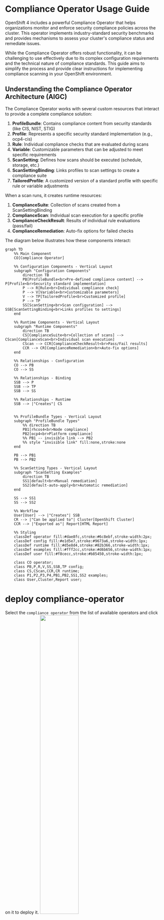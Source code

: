 # Compliance Operator Usage Guide

OpenShift 4 includes a powerful Compliance Operator that helps organizations monitor and enforce security compliance policies across the cluster. This operator implements industry-standard security benchmarks and provides mechanisms to assess your cluster's compliance status and remediate issues.

While the Compliance Operator offers robust functionality, it can be challenging to use effectively due to its complex configuration requirements and the technical nature of compliance standards. This guide aims to simplify the process and provide clear instructions for implementing compliance scanning in your OpenShift environment.

## Understanding the Compliance Operator Architecture (AIGC)

The Compliance Operator works with several custom resources that interact to provide a complete compliance solution:

1. **ProfileBundle**: Contains compliance content from security standards (like CIS, NIST, STIG)
2. **Profile**: Represents a specific security standard implementation (e.g., ocp4-cis)
3. **Rule**: Individual compliance checks that are evaluated during scans
4. **Variable**: Customizable parameters that can be adjusted to meet specific requirements
5. **ScanSetting**: Defines how scans should be executed (schedule, storage, etc.)
6. **ScanSettingBinding**: Links profiles to scan settings to create a compliance suite
7. **TailoredProfile**: A customized version of a standard profile with specific rule or variable adjustments

When a scan runs, it creates runtime resources:

1. **ComplianceSuite**: Collection of scans created from a ScanSettingBinding
2. **ComplianceScan**: Individual scan execution for a specific profile
3. **ComplianceCheckResult**: Results of individual rule evaluations (pass/fail)
4. **ComplianceRemediation**: Auto-fix options for failed checks

The diagram below illustrates how these components interact:

```mermaid
graph TD
    %% Main Component
    CO[Compliance Operator] 
    
    %% Configuration Components - Vertical Layout
    subgraph "Configuration Components"
        direction TB
        PB[ProfileBundle<br>Pre-defined compliance content] --> P[Profile<br>Security standard implementation]
        P --> R[Rule<br>Individual compliance check]
        P --> V[Variable<br>Customizable parameters]
        V --> TP[TailoredProfile<br>Customized profile]
        P --> TP
        SS[ScanSetting<br>Scan configuration] --> SSB[ScanSettingBinding<br>Links profiles to settings]
    end
    
    %% Runtime Components - Vertical Layout
    subgraph "Runtime Components"
        direction TB
        CS[ComplianceSuite<br>Collection of scans] --> CScan[ComplianceScan<br>Individual scan execution]
        CScan --> CCR[ComplianceCheckResult<br>Pass/Fail results]
        CCR --> CR[ComplianceRemediation<br>Auto-fix options]
    end
    
    %% Relationships - Configuration
    CO --> PB
    CO --> SS
    
    %% Relationships - Binding
    SSB --> P
    SSB --> TP
    SSB --> SS
    
    %% Relationships - Runtime
    SSB --> |"Creates"| CS
    
    
    %% ProfileBundle Types - Vertical Layout
    subgraph "ProfileBundle Types"
        %% direction TB
        PB1[rhcos4<br>Node compliance]
        PB2[ocp4<br>Platform compliance]
        %% PB1 -- invisible link --> PB2
        %% style "invisible link" fill:none,stroke:none
    end
    
    PB --> PB1
    PB --> PB2
    
    %% ScanSetting Types - Vertical Layout
    subgraph "ScanSetting Examples"
        direction TB
        SS1[default<br>Manual remediation]
        SS2[default-auto-apply<br>Automatic remediation]
    end
    
    SS --> SS1
    SS --> SS2
    
    %% Workflow
    User[User] --> |"Creates"| SSB
    CR --> |"Can be applied to"| Cluster[OpenShift Cluster]
    CCR --> |"Exported as"| Report[HTML Report]
    
    %% Styling
    classDef operator fill:#dae8fc,stroke:#6c8ebf,stroke-width:2px;
    classDef config fill:#e1d5e7,stroke:#9673a6,stroke-width:1px;
    classDef runtime fill:#d5e8d4,stroke:#82b366,stroke-width:1px;
    classDef examples fill:#fff2cc,stroke:#d6b656,stroke-width:1px;
    classDef user fill:#f8cecc,stroke:#b85450,stroke-width:1px;
    
    class CO operator;
    class PB,P,R,V,SS,SSB,TP config;
    class CS,CScan,CCR,CR runtime;
    class P1,P2,P3,P4,PB1,PB2,SS1,SS2 examples;
    class User,Cluster,Report user;
```


# deploy compliance-operator

Select the `compliance operator` from the list of available operators and click on it to deploy it.
<img src="imgs/2025.03.compliance.operator.md/2025-03-11-23-40-48.png" height="50%">

Accept the default settings and click on `Install` to start the installation process.
<img src="imgs/2025.03.compliance.operator.md/2025-03-11-23-43-23.png" height="400px">

Continue with the installation until it is complete.

<img src="imgs/2025.03.compliance.operator.md/2025-03-11-23-43-53.png" height="400px">

After the installation is complete, you can access the operator dashboard. In the `all instances` section, you can see a list of all the instances that have been deployed. We filter out `profile bundle` and `scan setting`, and we can see there are 2 instances each of them deployed.

<img src="imgs/2025.03.compliance.operator.md/2025-03-12-00-03-43.png" height="400px">

## Understanding the Default ProfileBundles

The Compliance Operator automatically creates two ProfileBundles:

1. **rhcos4**: Contains compliance content for Red Hat CoreOS nodes
2. **ocp4**: Contains compliance content for the OpenShift Container Platform

Let's examine the `rhcos4` ProfileBundle:
```yaml
apiVersion: compliance.openshift.io/v1alpha1
kind: ProfileBundle
metadata:
  finalizers:
    - profilebundle.finalizers.compliance.openshift.io
  name: rhcos4
  namespace: openshift-compliance
spec:
  contentFile: ssg-rhcos4-ds.xml
  contentImage: 'registry.redhat.io/compliance/openshift-compliance-content-rhel8@sha256:b286929357b82f8ff3845f535bab23382bf06f075ff2379063e2456f1a93e809'
status:
  conditions:
    - lastTransitionTime: '2025-03-11T15:54:42Z'
      message: Profile bundle successfully parsed
      reason: Valid
      status: 'True'
      type: Ready
  dataStreamStatus: VALID
```

`profile bundle` definition for `ocp4`:
```yaml
apiVersion: compliance.openshift.io/v1alpha1
kind: ProfileBundle
metadata:
  finalizers:
    - profilebundle.finalizers.compliance.openshift.io
  name: ocp4
  namespace: openshift-compliance
spec:
  contentFile: ssg-ocp4-ds.xml
  contentImage: 'registry.redhat.io/compliance/openshift-compliance-content-rhel8@sha256:b286929357b82f8ff3845f535bab23382bf06f075ff2379063e2456f1a93e809'
status:
  conditions:
    - lastTransitionTime: '2025-03-11T15:53:55Z'
      message: Profile bundle successfully parsed
      reason: Valid
      status: 'True'
      type: Ready
  dataStreamStatus: VALID
```

## Understanding the Default ScanSettings

The Compliance Operator creates two default ScanSettings:

1. **default**: Configures scans with manual remediation (you must apply remediations yourself)
2. **default-auto-apply**: Configures scans with automatic remediation (remediations are applied automatically)

Let's examine the `default` ScanSetting:
```yaml
timeout: 30m
strictNodeScan: true
metadata:
  name: default
  namespace: openshift-compliance
kind: ScanSetting
showNotApplicable: false
rawResultStorage:
  nodeSelector:
    node-role.kubernetes.io/master: ''
  pvAccessModes:
    - ReadWriteOnce
  rotation: 3
  size: 1Gi
  tolerations:
    - effect: NoSchedule
      key: node-role.kubernetes.io/master
      operator: Exists
    - effect: NoExecute
      key: node.kubernetes.io/not-ready
      operator: Exists
      tolerationSeconds: 300
    - effect: NoExecute
      key: node.kubernetes.io/unreachable
      operator: Exists
      tolerationSeconds: 300
    - effect: NoSchedule
      key: node.kubernetes.io/memory-pressure
      operator: Exists
schedule: 0 1 * * *
suspend: false
roles:
  - master
  - worker
apiVersion: compliance.openshift.io/v1alpha1
maxRetryOnTimeout: 3
scanTolerations:
  - operator: Exists
```

`scan setting` definition for `default-auto-apply`:
```yaml
timeout: 30m
autoUpdateRemediations: true
strictNodeScan: true
autoApplyRemediations: true
metadata:
  name: default-auto-apply
  namespace: openshift-compliance
kind: ScanSetting
showNotApplicable: false
rawResultStorage:
  nodeSelector:
    node-role.kubernetes.io/master: ''
  pvAccessModes:
    - ReadWriteOnce
  rotation: 3
  size: 1Gi
  tolerations:
    - effect: NoSchedule
      key: node-role.kubernetes.io/master
      operator: Exists
    - effect: NoExecute
      key: node.kubernetes.io/not-ready
      operator: Exists
      tolerationSeconds: 300
    - effect: NoExecute
      key: node.kubernetes.io/unreachable
      operator: Exists
      tolerationSeconds: 300
    - effect: NoSchedule
      key: node.kubernetes.io/memory-pressure
      operator: Exists
schedule: 0 1 * * *
suspend: false
roles:
  - master
  - worker
apiVersion: compliance.openshift.io/v1alpha1
maxRetryOnTimeout: 3
scanTolerations:
  - operator: Exists
```

There are many other kind of resources predefined.

<img src="imgs/2025.03.compliance.operator.md/2025-03-12-00-04-33.png" height="400px">

## Understanding Compliance Profiles

The Compliance Operator provides numerous pre-defined profiles that implement various security standards. These profiles are categorized by:

1. **Standard type**: CIS, NIST, PCI-DSS, STIG, etc.
2. **Target**: Platform (ocp4-*) or Node (rhcos4-*)
3. **Security level**: moderate, high, etc.

Let's examine the available profiles:

<img src="imgs/2025.03.compliance.operator.md/2025-03-12-09-44-43.png" height="400px">


```bash
oc get Profile -A
# NAMESPACE              NAME                       AGE   VERSION
# openshift-compliance   ocp4-cis                   10h   1.5.0
# openshift-compliance   ocp4-cis-1-4               10h   1.4.0
# openshift-compliance   ocp4-cis-1-5               10h   1.5.0
# openshift-compliance   ocp4-cis-node              10h   1.5.0
# openshift-compliance   ocp4-cis-node-1-4          10h   1.4.0
# openshift-compliance   ocp4-cis-node-1-5          10h   1.5.0
# openshift-compliance   ocp4-e8                    10h
# openshift-compliance   ocp4-high                  10h   Revision 4
# openshift-compliance   ocp4-high-node             10h   Revision 4
# openshift-compliance   ocp4-high-node-rev-4       10h   Revision 4
# openshift-compliance   ocp4-high-rev-4            10h   Revision 4
# openshift-compliance   ocp4-moderate              10h   Revision 4
# openshift-compliance   ocp4-moderate-node         10h   Revision 4
# openshift-compliance   ocp4-moderate-node-rev-4   10h   Revision 4
# openshift-compliance   ocp4-moderate-rev-4        10h   Revision 4
# openshift-compliance   ocp4-nerc-cip              10h
# openshift-compliance   ocp4-nerc-cip-node         10h
# openshift-compliance   ocp4-pci-dss               10h   3.2.1
# openshift-compliance   ocp4-pci-dss-3-2           10h   3.2.1
# openshift-compliance   ocp4-pci-dss-4-0           10h   4.0.0
# openshift-compliance   ocp4-pci-dss-node          10h   3.2.1
# openshift-compliance   ocp4-pci-dss-node-3-2      10h   3.2.1
# openshift-compliance   ocp4-pci-dss-node-4-0      10h   4.0.0
# openshift-compliance   ocp4-stig                  10h   V2R1
# openshift-compliance   ocp4-stig-node             10h   V2R1
# openshift-compliance   ocp4-stig-node-v1r1        10h   V1R1
# openshift-compliance   ocp4-stig-node-v2r1        10h   V2R1
# openshift-compliance   ocp4-stig-v1r1             10h   V1R1
# openshift-compliance   ocp4-stig-v2r1             10h   V2R1
# openshift-compliance   rhcos4-e8                  10h
# openshift-compliance   rhcos4-high                10h   Revision 4
# openshift-compliance   rhcos4-high-rev-4          10h   Revision 4
# openshift-compliance   rhcos4-moderate            10h   Revision 4
# openshift-compliance   rhcos4-moderate-rev-4      10h   Revision 4
# openshift-compliance   rhcos4-nerc-cip            10h
# openshift-compliance   rhcos4-stig                10h   V2R1
# openshift-compliance   rhcos4-stig-v1r1           10h   V1R1
# openshift-compliance   rhcos4-stig-v2r1           10h   V2R1

```

And the detail of an profile of `ocp4-cis`, we can see it references to many rules.

```yaml
apiVersion: compliance.openshift.io/v1alpha1
description: 'This profile defines a baseline that aligns to the Center for Internet Security® Red Hat OpenShift Container Platform 4 Benchmark™, V1.5. This profile includes Center for Internet Security® Red Hat OpenShift Container Platform 4 CIS Benchmarks™ content. Note that this part of the profile is meant to run on the Platform that Red Hat OpenShift Container Platform 4 runs on top of. This profile is applicable to OpenShift versions 4.12 and greater.'
id: xccdf_org.ssgproject.content_profile_cis
kind: Profile
metadata:
  annotations:
    compliance.openshift.io/image-digest: pb-ocp4m2njf
    compliance.openshift.io/product: redhat_openshift_container_platform_4.1
    compliance.openshift.io/product-type: Platform
  name: ocp4-cis
  namespace: openshift-compliance
  labels:
    compliance.openshift.io/profile-bundle: ocp4
    compliance.openshift.io/profile-guid: a230315d-3e4a-5b58-b00f-f96f1553e036
rules:
  - ocp4-accounts-restrict-service-account-tokens
  - ocp4-accounts-unique-service-account
  - ocp4-api-server-admission-control-plugin-alwaysadmit
  - ocp4-api-server-admission-control-plugin-alwayspullimages
  - ocp4-api-server-admission-control-plugin-namespacelifecycle
  - ocp4-api-server-admission-control-plugin-noderestriction
  - ocp4-api-server-admission-control-plugin-scc
  - ocp4-api-server-admission-control-plugin-service-account
  - ocp4-api-server-anonymous-auth
  - ocp4-api-server-audit-log-maxbackup
  - ocp4-api-server-audit-log-maxsize
  - ocp4-api-server-audit-log-path
  - ocp4-api-server-auth-mode-no-aa
  - ocp4-api-server-auth-mode-rbac
  - ocp4-api-server-basic-auth
  - ocp4-api-server-bind-address
  - ocp4-api-server-client-ca
  - ocp4-api-server-encryption-provider-cipher
  - ocp4-api-server-etcd-ca
  - ocp4-api-server-etcd-cert
  - ocp4-api-server-etcd-key
  - ocp4-api-server-https-for-kubelet-conn
  - ocp4-api-server-insecure-bind-address
  - ocp4-api-server-kubelet-certificate-authority
  - ocp4-api-server-kubelet-client-cert
  - ocp4-api-server-kubelet-client-cert-pre-4-9
  - ocp4-api-server-kubelet-client-key
  - ocp4-api-server-kubelet-client-key-pre-4-9
  - ocp4-api-server-oauth-https-serving-cert
  - ocp4-api-server-openshift-https-serving-cert
  - ocp4-api-server-profiling-protected-by-rbac
  - ocp4-api-server-request-timeout
  - ocp4-api-server-service-account-lookup
  - ocp4-api-server-service-account-public-key
  - ocp4-api-server-tls-cert
  - ocp4-api-server-tls-cipher-suites
  - ocp4-api-server-tls-private-key
  - ocp4-api-server-token-auth
  - ocp4-audit-log-forwarding-enabled
  - ocp4-audit-log-forwarding-webhook
  - ocp4-audit-logging-enabled
  - ocp4-audit-profile-set
  - ocp4-configure-network-policies
  - ocp4-configure-network-policies-hypershift-hosted
  - ocp4-configure-network-policies-namespaces
  - ocp4-controller-insecure-port-disabled
  - ocp4-controller-secure-port
  - ocp4-controller-service-account-ca
  - ocp4-controller-service-account-private-key
  - ocp4-controller-use-service-account
  - ocp4-etcd-auto-tls
  - ocp4-etcd-cert-file
  - ocp4-etcd-client-cert-auth
  - ocp4-etcd-key-file
  - ocp4-etcd-peer-auto-tls
  - ocp4-etcd-peer-cert-file
  - ocp4-etcd-peer-client-cert-auth
  - ocp4-etcd-peer-key-file
  - ocp4-file-groupowner-proxy-kubeconfig
  - ocp4-file-owner-proxy-kubeconfig
  - ocp4-file-permissions-proxy-kubeconfig
  - ocp4-general-apply-scc
  - ocp4-general-default-namespace-use
  - ocp4-general-default-seccomp-profile
  - ocp4-general-namespaces-in-use
  - ocp4-idp-is-configured
  - ocp4-kubeadmin-removed
  - ocp4-kubelet-configure-tls-cert
  - ocp4-kubelet-configure-tls-cipher-suites-ingresscontroller
  - ocp4-kubelet-configure-tls-key
  - ocp4-kubelet-disable-readonly-port
  - ocp4-ocp-allowed-registries
  - ocp4-ocp-allowed-registries-for-import
  - ocp4-ocp-api-server-audit-log-maxbackup
  - ocp4-ocp-api-server-audit-log-maxsize
  - ocp4-ocp-insecure-allowed-registries-for-import
  - ocp4-ocp-insecure-registries
  - ocp4-openshift-api-server-audit-log-path
  - ocp4-rbac-debug-role-protects-pprof
  - ocp4-rbac-least-privilege
  - ocp4-rbac-limit-cluster-admin
  - ocp4-rbac-limit-secrets-access
  - ocp4-rbac-pod-creation-access
  - ocp4-rbac-wildcard-use
  - ocp4-scc-drop-container-capabilities
  - ocp4-scc-limit-container-allowed-capabilities
  - ocp4-scc-limit-ipc-namespace
  - ocp4-scc-limit-net-raw-capability
  - ocp4-scc-limit-network-namespace
  - ocp4-scc-limit-privilege-escalation
  - ocp4-scc-limit-privileged-containers
  - ocp4-scc-limit-process-id-namespace
  - ocp4-scc-limit-root-containers
  - ocp4-scheduler-profiling-protected-by-rbac
  - ocp4-scheduler-service-protected-by-rbac
  - ocp4-secrets-consider-external-storage
  - ocp4-secrets-no-environment-variables
  - ocp4-version-detect-in-hypershift
  - ocp4-version-detect-in-ocp
title: CIS Red Hat OpenShift Container Platform 4 Benchmark
version: 1.5.0
```

There are many `rule` predefined.

<img src="imgs/2025.03.compliance.operator.md/2025-03-12-10-16-31.png" height="400px">

The total number of `rule` is around **1082**.

```bash
oc get Rule -A | wc -l
# 1082
```

Let's see an example of `rule`: `ocp4-kubeadmin-removed`

```yaml
checkType: Platform
instructions: |-
  To verify that the kubeadmin secret has been deleted, make sure
  that oc get secrets kubeadmin -n kube-system
  returns a NotFound error.
  Is it the case that the kubeadmin secret has not been deleted?
metadata:
  annotations:
    policies.open-cluster-management.io/standards: 'NERC-CIP,NIST-800-53,PCI-DSS,STIG,CIS-OCP,PCI-DSS-4-0'
    control.compliance.openshift.io/PCI-DSS-4-0: 2.2.1;2.2.2;2.2;8.2.2;8.2;8.3
    compliance.openshift.io/profiles: 'ocp4-stig,ocp4-moderate-rev-4,ocp4-cis-1-5,ocp4-pci-dss,ocp4-cis,ocp4-stig-v1r1,ocp4-pci-dss-4-0,ocp4-nerc-cip,ocp4-pci-dss-3-2,ocp4-high,ocp4-stig-v2r1,ocp4-cis-1-4,ocp4-high-rev-4,ocp4-moderate'
    control.compliance.openshift.io/CIS-OCP: 3.1.1;5.1.1
    policies.open-cluster-management.io/controls: 'CIP-004-6 R2.2.2,CIP-004-6 R2.2.3,CIP-007-3 R.1.3,CIP-007-3 R2,CIP-007-3 R5,CIP-007-3 R5.1.1,CIP-007-3 R5.1.3,CIP-007-3 R5.2.1,CIP-007-3 R5.2.3,CIP-007-3 R6.1,CIP-007-3 R6.2,CIP-007-3 R6.3,CIP-007-3 R6.4,AC-2(2),AC-2(7),AC-2(9),AC-2(10),AC-12(1),IA-2(5),MA-4,SC-12(1),Req-2.1,SRG-APP-000023-CTR-000055,3.1.1,5.1.1,2.2.1,2.2.2,2.2,8.2.2,8.2,8.3,CNTR-OS-000030,CNTR-OS-000040,CNTR-OS-000440'
    control.compliance.openshift.io/STIG: SRG-APP-000023-CTR-000055;CNTR-OS-000030;CNTR-OS-000040;CNTR-OS-000440
    control.compliance.openshift.io/NIST-800-53: AC-2(2);AC-2(7);AC-2(9);AC-2(10);AC-12(1);IA-2(5);MA-4;SC-12(1)
    control.compliance.openshift.io/NERC-CIP: CIP-004-6 R2.2.2;CIP-004-6 R2.2.3;CIP-007-3 R.1.3;CIP-007-3 R2;CIP-007-3 R5;CIP-007-3 R5.1.1;CIP-007-3 R5.1.3;CIP-007-3 R5.2.1;CIP-007-3 R5.2.3;CIP-007-3 R6.1;CIP-007-3 R6.2;CIP-007-3 R6.3;CIP-007-3 R6.4
    compliance.openshift.io/image-digest: pb-ocp4m2njf
    control.compliance.openshift.io/PCI-DSS: Req-2.1
    compliance.openshift.io/rule: kubeadmin-removed
  name: ocp4-kubeadmin-removed
  namespace: openshift-compliance
  ownerReferences:
    - apiVersion: compliance.openshift.io/v1alpha1
      blockOwnerDeletion: true
      controller: true
      kind: ProfileBundle
      name: ocp4
      uid: a7e06c24-12d2-4f21-97bd-a59b5d158f3b
  labels:
    compliance.openshift.io/profile-bundle: ocp4
kind: Rule
rationale: |-
  The kubeadmin user has an auto-generated password and a self-signed certificate, and has effectively

  cluster-admin

  permissions; therefore, it's considered a security liability.
title: Ensure that the kubeadmin secret has been removed
id: xccdf_org.ssgproject.content_rule_kubeadmin_removed
description: |-
  The kubeadmin user is meant to be a temporary user used for bootstrapping purposes. It is preferable to assign system administrators whose users are backed by an Identity Provider.

  Make sure to remove the user as described in the documentation ( https://docs.openshift.com/container-platform/latest/authentication/remove-kubeadmin.html )
severity: medium
apiVersion: compliance.openshift.io/v1alpha1
```

There are also many `variables` defined.

<img src="imgs/2025.03.compliance.operator.md/2025-03-12-10-37-35.png" height="400px">

And the total number of variables is around 153.  

```bash
oc get Variables -A | wc -l
# 153
```

Let's look at the `Variables`: `rhcos4-sshd-idle-timeout-value` in detail. The `variables` is used with `TailoredProfiles` to customize the behavior of the profile. For example, the `rhcos4-sshd-idle-timeout-value` variable is used to set the idle timeout for SSH connections on Red Hat Enterprise Linux CoreOS (RHCOS) 4.

```yaml
selections:
  - description: 10_minutes
    value: '600'
  - description: 120_minutes
    value: '7200'
  - description: 14_minutes
    value: '840'
  - description: 15_minutes
    value: '900'
  - description: 30_minutes
    value: '1800'
  - description: 5_minutes
    value: '300'
  - description: 60_minutes
    value: '3600'
metadata:
  annotations:
    compliance.openshift.io/image-digest: pb-rhcos4s7b7g
  name: rhcos4-sshd-idle-timeout-value
  namespace: openshift-compliance
  ownerReferences:
    - apiVersion: compliance.openshift.io/v1alpha1
      blockOwnerDeletion: true
      controller: true
      kind: ProfileBundle
      name: rhcos4
      uid: 648c319d-7378-4474-9f0c-6f1a5f536bfb
  labels:
    compliance.openshift.io/profile-bundle: rhcos4
value: '300'
kind: Variable
title: SSH session Idle time
type: number
id: xccdf_org.ssgproject.content_value_sshd_idle_timeout_value
description: Specify duration of allowed idle time.
apiVersion: compliance.openshift.io/v1alpha1
```

# Running Compliance Scans

Now that we understand the components of the Compliance Operator, let's run a scan to assess our cluster's compliance status. The process involves creating a ScanSettingBinding that connects profiles to scan settings.

## Creating a ScanSettingBinding

To run a scan, we need to create a ScanSettingBinding that specifies:
1. Which profiles to scan against (in this case, we'll use CIS benchmarks)
2. Which scan settings to use (we'll use the default settings for manual remediation)

Here's an example ScanSettingBinding that will scan both the OpenShift platform and nodes against CIS benchmarks:

```yaml
apiVersion: compliance.openshift.io/v1alpha1
kind: ScanSettingBinding
metadata:
  name: cis-compliance
  namespace: openshift-compliance
profiles:
  - name: ocp4-cis-node
    kind: Profile
    apiGroup: compliance.openshift.io/v1alpha1
  - name: ocp4-cis
    kind: Profile
    apiGroup: compliance.openshift.io/v1alpha1
settingsRef:
  name: default
  kind: ScanSetting
  apiGroup: compliance.openshift.io/v1alpha1
```

Navigate to `scan setting binding` section and click on the `Add Scan Setting Binding` button.

<img src="imgs/2025.03.compliance.operator.md/2025-03-12-11-08-26.png" height="400px">

Past the example `scan setting binding` yaml file.

<img src="imgs/2025.03.compliance.operator.md/2025-03-12-11-09-15.png" height="400px">

After the `scan setting binding` is created, we can see there are many pods created to carry out the scan.

<img src="imgs/2025.03.compliance.operator.md/2025-03-12-11-09-55.png" height="400px">

## Understanding Scan Results

After creating the ScanSettingBinding, the Compliance Operator will:
1. Create a ComplianceSuite resource
2. Create ComplianceScan resources for each profile
3. Deploy scan pods to evaluate compliance rules
4. Store results as ComplianceCheckResult resources
5. Generate ComplianceRemediation resources for failed checks

Wait a moment for the scan to complete. You'll see the scan pods running and then completing:

<img src="imgs/2025.03.compliance.operator.md/2025-03-12-11-09-55.png" height="400px">

Once complete, the results are created in the format of Custom Resources (CRs):

<img src="imgs/2025.03.compliance.operator.md/2025-03-12-11-12-04.png" height="400px">

Let's examine these results in detail by filtering for specific resource types:

<img src="imgs/2025.03.compliance.operator.md/2025-03-12-11-12-31.png" height="400px">

First is `ComplianceSuite`, it tells which nodes are part of the scan and what kind of profile to use, and the compliance scan result.

```yaml
apiVersion: compliance.openshift.io/v1alpha1
kind: ComplianceSuite
metadata:
  name: cis-compliance
  namespace: openshift-compliance
  ownerReferences:
    - apiVersion: compliance.openshift.io/v1alpha1
      blockOwnerDeletion: true
      controller: true
      kind: ScanSettingBinding
      name: cis-compliance
      uid: 34099038-7d08-4ed1-b981-95f8a67be73b
  finalizers:
    - suite.finalizers.compliance.openshift.io
spec:
  scans:
    - nodeSelector:
        node-role.kubernetes.io/master: ''
      timeout: 30m
      contentImage: 'registry.redhat.io/compliance/openshift-compliance-content-rhel8@sha256:b286929357b82f8ff3845f535bab23382bf06f075ff2379063e2456f1a93e809'
      strictNodeScan: true
      profile: xccdf_org.ssgproject.content_profile_cis-node
      name: ocp4-cis-node-master
      showNotApplicable: false
      rawResultStorage:
        nodeSelector:
          node-role.kubernetes.io/master: ''
        pvAccessModes:
          - ReadWriteOnce
        rotation: 3
        size: 1Gi
        tolerations:
          - effect: NoSchedule
            key: node-role.kubernetes.io/master
            operator: Exists
          - effect: NoExecute
            key: node.kubernetes.io/not-ready
            operator: Exists
            tolerationSeconds: 300
          - effect: NoExecute
            key: node.kubernetes.io/unreachable
            operator: Exists
            tolerationSeconds: 300
          - effect: NoSchedule
            key: node.kubernetes.io/memory-pressure
            operator: Exists
      scanType: Node
      content: ssg-ocp4-ds.xml
      maxRetryOnTimeout: 3
      scanTolerations:
        - operator: Exists
    - nodeSelector:
        node-role.kubernetes.io/worker: ''
      timeout: 30m
      contentImage: 'registry.redhat.io/compliance/openshift-compliance-content-rhel8@sha256:b286929357b82f8ff3845f535bab23382bf06f075ff2379063e2456f1a93e809'
      strictNodeScan: true
      profile: xccdf_org.ssgproject.content_profile_cis-node
      name: ocp4-cis-node-worker
      showNotApplicable: false
      rawResultStorage:
        nodeSelector:
          node-role.kubernetes.io/master: ''
        pvAccessModes:
          - ReadWriteOnce
        rotation: 3
        size: 1Gi
        tolerations:
          - effect: NoSchedule
            key: node-role.kubernetes.io/master
            operator: Exists
          - effect: NoExecute
            key: node.kubernetes.io/not-ready
            operator: Exists
            tolerationSeconds: 300
          - effect: NoExecute
            key: node.kubernetes.io/unreachable
            operator: Exists
            tolerationSeconds: 300
          - effect: NoSchedule
            key: node.kubernetes.io/memory-pressure
            operator: Exists
      scanType: Node
      content: ssg-ocp4-ds.xml
      maxRetryOnTimeout: 3
      scanTolerations:
        - operator: Exists
    - timeout: 30m
      contentImage: 'registry.redhat.io/compliance/openshift-compliance-content-rhel8@sha256:b286929357b82f8ff3845f535bab23382bf06f075ff2379063e2456f1a93e809'
      strictNodeScan: true
      profile: xccdf_org.ssgproject.content_profile_cis
      name: ocp4-cis
      showNotApplicable: false
      rawResultStorage:
        nodeSelector:
          node-role.kubernetes.io/master: ''
        pvAccessModes:
          - ReadWriteOnce
        rotation: 3
        size: 1Gi
        tolerations:
          - effect: NoSchedule
            key: node-role.kubernetes.io/master
            operator: Exists
          - effect: NoExecute
            key: node.kubernetes.io/not-ready
            operator: Exists
            tolerationSeconds: 300
          - effect: NoExecute
            key: node.kubernetes.io/unreachable
            operator: Exists
            tolerationSeconds: 300
          - effect: NoSchedule
            key: node.kubernetes.io/memory-pressure
            operator: Exists
      scanType: Platform
      content: ssg-ocp4-ds.xml
      maxRetryOnTimeout: 3
      scanTolerations:
        - operator: Exists
  schedule: 0 1 * * *
  suspend: false
status:
  conditions:
    - lastTransitionTime: '2025-03-12T03:10:44Z'
      message: Compliance suite run is done running the scans
      reason: NotRunning
      status: 'False'
      type: Processing
    - lastTransitionTime: '2025-03-12T03:10:44Z'
      message: Compliance suite run is done and has results
      reason: Done
      status: 'True'
      type: Ready
  phase: DONE
  result: NON-COMPLIANT
  scanStatuses:
    - conditions:
        - lastTransitionTime: '2025-03-12T03:10:44Z'
          message: Compliance scan run is done running the scans
          reason: NotRunning
          status: 'False'
          type: Processing
        - lastTransitionTime: '2025-03-12T03:10:44Z'
          message: Compliance scan run is done and has results
          reason: Done
          status: 'True'
          type: Ready
      endTimestamp: '2025-03-12T03:10:44Z'
      name: ocp4-cis-node-master
      phase: DONE
      remainingRetries: 3
      result: NON-COMPLIANT
      resultsStorage:
        name: ocp4-cis-node-master
        namespace: openshift-compliance
      startTimestamp: '2025-03-12T03:09:30Z'
    - conditions:
        - lastTransitionTime: '2025-03-12T03:10:44Z'
          message: Compliance scan run is done running the scans
          reason: NotRunning
          status: 'False'
          type: Processing
        - lastTransitionTime: '2025-03-12T03:10:44Z'
          message: Compliance scan run is done and has results
          reason: Done
          status: 'True'
          type: Ready
      endTimestamp: '2025-03-12T03:10:44Z'
      name: ocp4-cis-node-worker
      phase: DONE
      remainingRetries: 3
      result: NON-COMPLIANT
      resultsStorage:
        name: ocp4-cis-node-worker
        namespace: openshift-compliance
      startTimestamp: '2025-03-12T03:09:22Z'
    - resultsStorage:
        name: ocp4-cis
        namespace: openshift-compliance
      name: ocp4-cis
      remainingRetries: 3
      startTimestamp: '2025-03-12T03:09:22Z'
      warnings: 'could not fetch /apis/apps/v1/namespaces/openshift-sdn/daemonsets/sdn: daemonsets.apps "sdn" not found'
      conditions:
        - lastTransitionTime: '2025-03-12T03:10:44Z'
          message: Compliance scan run is done running the scans
          reason: NotRunning
          status: 'False'
          type: Processing
        - lastTransitionTime: '2025-03-12T03:10:44Z'
          message: Compliance scan run is done and has results
          reason: Done
          status: 'True'
          type: Ready
      phase: DONE
      endTimestamp: '2025-03-12T03:10:44Z'
      result: NON-COMPLIANT
```

And the `ComplianceScan`, it tells which profile runs on what kind of nodes, and the compliance scan result.

```yaml
apiVersion: compliance.openshift.io/v1alpha1
kind: ComplianceScan
metadata:
  annotations:
    compliance.openshift.io/check-count: '94'
  resourceVersion: '20397087'
  name: ocp4-cis-node-worker
  namespace: openshift-compliance
  ownerReferences:
    - apiVersion: compliance.openshift.io/v1alpha1
      blockOwnerDeletion: true
      controller: true
      kind: ComplianceSuite
      name: cis-compliance
      uid: 38e6939a-ac3f-4d9d-9c90-44dc3cb35632
  finalizers:
    - scan.finalizers.compliance.openshift.io
  labels:
    compliance.openshift.io/profile-guid: fea955f1-9f13-56fd-aacf-868b95b7283f
    compliance.openshift.io/suite: cis-compliance
spec:
  nodeSelector:
    node-role.kubernetes.io/worker: ''
  timeout: 30m
  contentImage: 'registry.redhat.io/compliance/openshift-compliance-content-rhel8@sha256:b286929357b82f8ff3845f535bab23382bf06f075ff2379063e2456f1a93e809'
  strictNodeScan: true
  profile: xccdf_org.ssgproject.content_profile_cis-node
  showNotApplicable: false
  rawResultStorage:
    nodeSelector:
      node-role.kubernetes.io/master: ''
    pvAccessModes:
      - ReadWriteOnce
    rotation: 3
    size: 1Gi
    tolerations:
      - effect: NoSchedule
        key: node-role.kubernetes.io/master
        operator: Exists
      - effect: NoExecute
        key: node.kubernetes.io/not-ready
        operator: Exists
        tolerationSeconds: 300
      - effect: NoExecute
        key: node.kubernetes.io/unreachable
        operator: Exists
        tolerationSeconds: 300
      - effect: NoSchedule
        key: node.kubernetes.io/memory-pressure
        operator: Exists
  scanType: Node
  content: ssg-ocp4-ds.xml
  maxRetryOnTimeout: 3
  scanTolerations:
    - operator: Exists
status:
  conditions:
    - lastTransitionTime: '2025-03-12T03:10:44Z'
      message: Compliance scan run is done running the scans
      reason: NotRunning
      status: 'False'
      type: Processing
    - lastTransitionTime: '2025-03-12T03:10:44Z'
      message: Compliance scan run is done and has results
      reason: Done
      status: 'True'
      type: Ready
  endTimestamp: '2025-03-12T03:10:44Z'
  phase: DONE
  remainingRetries: 3
  result: NON-COMPLIANT
  resultsStorage:
    name: ocp4-cis-node-worker
    namespace: openshift-compliance
  startTimestamp: '2025-03-12T03:09:22Z'
```

There are many `ComplianceCheckResult` after a compliance scan.

<img src="imgs/2025.03.compliance.operator.md/2025-03-12-11-23-25.png" height="400px">

In our compliance run, there are around 279.
```bash
oc get ComplianceCheckResult -A | wc -l
# 279
```

This example `ComplianceCheckResult` object contains information about the compliance check results for a specific compliance profile item.

```yaml
instructions: |-
  To verify that the kubeadmin secret has been deleted, make sure
  that oc get secrets kubeadmin -n kube-system
  returns a NotFound error.
  Is it the case that the kubeadmin secret has not been deleted?
metadata:
  annotations:
    compliance.openshift.io/last-scanned-timestamp: '2025-03-12T03:09:22Z'
    compliance.openshift.io/rule: kubeadmin-removed
  resourceVersion: '20396818'
  name: ocp4-cis-kubeadmin-removed
  namespace: openshift-compliance
  ownerReferences:
    - apiVersion: compliance.openshift.io/v1alpha1
      blockOwnerDeletion: true
      controller: true
      kind: ComplianceScan
      name: ocp4-cis
      uid: fd80670b-0782-4c11-ab04-42bd72a7dc54
  labels:
    compliance.openshift.io/check-severity: medium
    compliance.openshift.io/check-status: FAIL
    compliance.openshift.io/profile-guid: a230315d-3e4a-5b58-b00f-f96f1553e036
    compliance.openshift.io/scan-name: ocp4-cis
    compliance.openshift.io/suite: cis-compliance
status: FAIL
kind: ComplianceCheckResult
rationale: |-
  The kubeadmin user has an auto-generated password and a self-signed certificate, and has effectively

  cluster-admin

  permissions; therefore, it's considered a security liability.
id: xccdf_org.ssgproject.content_rule_kubeadmin_removed
description: |-
  Ensure that the kubeadmin secret has been removed
  The kubeadmin user is meant to be a temporary user used for bootstrapping purposes. It is preferable to assign system administrators whose users are backed by an Identity Provider.

  Make sure to remove the user as described in the documentation ( https://docs.openshift.com/container-platform/latest/authentication/remove-kubeadmin.html )
severity: medium
apiVersion: compliance.openshift.io/v1alpha1
```

The `ComplianceRemediation` resource is used to define the remediation actions that should be taken when a compliance check fails.

```yaml
apiVersion: compliance.openshift.io/v1alpha1
kind: ComplianceRemediation
metadata:
  annotations:
    compliance.openshift.io/xccdf-value-used: var-openshift-audit-profile
  resourceVersion: '20396576'
  name: ocp4-cis-audit-profile-set
  namespace: openshift-compliance
  ownerReferences:
    - apiVersion: compliance.openshift.io/v1alpha1
      blockOwnerDeletion: true
      controller: true
      kind: ComplianceCheckResult
      name: ocp4-cis-audit-profile-set
      uid: 59e647ba-8612-46b2-8864-42b3dd9c9fcc
  labels:
    compliance.openshift.io/scan-name: ocp4-cis
    compliance.openshift.io/suite: cis-compliance
spec:
  apply: false
  current:
    object:
      apiVersion: config.openshift.io/v1
      kind: APIServer
      metadata:
        name: cluster
      spec:
        audit:
          profile: WriteRequestBodies
  outdated: {}
  type: Configuration
status:
  applicationState: NotApplied
```

There are 3 compliance remediations generated.

```bash
oc get ComplianceRemediation -A
# NAMESPACE              NAME                                                             STATE
# openshift-compliance   ocp4-cis-api-server-encryption-provider-cipher                   NotApplied
# openshift-compliance   ocp4-cis-audit-profile-set                                       NotApplied
# openshift-compliance   ocp4-cis-kubelet-configure-tls-cipher-suites-ingresscontroller   NotApplied
```

# Generating Human-Readable Reports

While you can examine compliance results using the Kubernetes API and custom resources, it's often more convenient to generate human-readable HTML reports for analysis and documentation purposes.

## Extracting and Converting Scan Results

First, let's check the PVC name that contains the report raw data.

<img src="imgs/2025.03.compliance.operator.md/2025-03-12-11-26-32.png" height="400px">

Next, we define a pod to extract data from the PV. We run this pod in privileged mode to grant it access to the PV due to backend storage limitations. If your storage solution permits, remove the privileged mode.

```yaml
apiVersion: "v1"
kind: Pod
metadata:
  name: pv-extract
spec:
  # securityContext:
  #   runAsNonRoot: true
  #   seccompProfile:
  #     type: RuntimeDefault
  containers:
    - name: pv-extract-pod
      image: registry.access.redhat.com/ubi9/ubi
      command: ["sleep", "3000"]
      volumeMounts:
      - mountPath: "/workers-scan-results"
        name: workers-scan-vol
      securityContext:
        privileged: true
        # allowPrivilegeEscalation: true
        # allowPrivilegeEscalation: false
        # capabilities:
        #  drop: [ALL]
  volumes:
    - name: workers-scan-vol
      persistentVolumeClaim:
        claimName: ocp4-cis-node-master
```

You can create the pod easily using the webUI as follows:

<img src="imgs/2025.03.compliance.operator.md/2025-03-12-11-27-49.png" height="400px">

On bastation machine, you can copy the files from the pod using the following command:

```bash
oc cp pv-extract:/workers-scan-results -n openshift-compliance .
```

On a rhel machine, copy the report raw data from bastation to local rhel machine, then you can use the following command to convert the bzip2 file into report html.

```bash
# get command oscap
dnf install -y openscap-scan


# in the directory where you have the report.xml.bz2 file
cat << 'EOF' > report.sh
#!/bin/bash

# Ensure that openscap is installed
if ! command -v oscap &> /dev/null; then
  echo "Please install openscap first."
  exit 1
fi

# Loop through all .xml.bzip2 files in the current directory
find . -maxdepth 1 -name "*.xml.bzip2" -print0 | while IFS= read -r -d $'\0' file; do
  # Get the filename (without extension)
  filename=$(basename "$file" .xml.bzip2)

  # Generate a unique output filename
  output_file="report_${filename}_$(date +%s).html"

  # Execute the oscap command to generate the report
  oscap xccdf generate report --output "$output_file" "$file"

  # Check if the command was executed successfully
  if [ $? -eq 0 ]; then
    echo "Generated report for $file: $output_file"
  else
    echo "Error generating report for $file."
  fi
done

echo "Processing complete."
EOF

bash report.sh
# Generated report for ./openscap-pod-19994a9a1de267c235b347b8a6e1502b13ad99c0.xml.bzip2: report_openscap-pod-19994a9a1de267c235b347b8a6e1502b13ad99c0_1741357399.html
# Generated report for ./openscap-pod-fd1520f0f9f45782bb20d55a348df304b6449965.xml.bzip2: report_openscap-pod-fd1520f0f9f45782bb20d55a348df304b6449965_1741357400.html
# Generated report for ./openscap-pod-e25e31adc70c84fd0f2bc355e5d0221b8c655a58.xml.bzip2: report_openscap-pod-e25e31adc70c84fd0f2bc355e5d0221b8c655a58_1741357401.html
# Generated report for ./openscap-pod-3baa2cb68109d2d1f3b6c3421be4b7e20c344692.xml.bzip2: report_openscap-pod-3baa2cb68109d2d1f3b6c3421be4b7e20c344692_1741357401.html
# Processing complete.

```

Here are some sample report attached in this repo, you can check it out by download the html files and open them locally.
- [ocp4-csi-api](./files/report_ocp4-cis-api-checks-pod_1741795228.html)
- [ocp4-csi-node-master](./files/report_ocp4-cis-node-master-master-01-demo-pod_1741795229.html)
- [ocp4-csi-node-worker](./files/report_ocp4-cis-node-worker-master-01-demo-pod_1741794472.html)


# Remediating Compliance Issues (AIGC)

After running a compliance scan and reviewing the results, you'll likely need to address any non-compliant items. The Compliance Operator provides mechanisms to help remediate these issues.

## Understanding Remediations

For each failed check, the Compliance Operator may generate a `ComplianceRemediation` resource that contains the necessary configuration to fix the issue. These remediations can be applied manually or automatically.

### Manual Remediation

When using the `default` ScanSetting, remediations are not applied automatically. You can review and apply them manually:

1. List available remediations:
   ```bash
   oc get ComplianceRemediation -n openshift-compliance
   ```

2. Review a specific remediation:
   ```bash
   oc get ComplianceRemediation <remediation-name> -n openshift-compliance -o yaml
   ```

3. Apply a remediation by setting `spec.apply` to `true`:
   ```bash
   oc patch ComplianceRemediation <remediation-name> \
       --type merge \
       -p '{"spec":{"apply":true}}' \
       -n openshift-compliance
   ```

### Automatic Remediation

If you want remediations to be applied automatically, use the `default-auto-apply` ScanSetting when creating your ScanSettingBinding:

```yaml
apiVersion: compliance.openshift.io/v1alpha1
kind: ScanSettingBinding
metadata:
  name: auto-apply-compliance
  namespace: openshift-compliance
profiles:
  - name: ocp4-cis
    kind: Profile
    apiGroup: compliance.openshift.io/v1alpha1
settingsRef:
  name: default-auto-apply
  kind: ScanSetting
  apiGroup: compliance.openshift.io/v1alpha1
```

## Best Practices for Compliance Management

1. **Start with a baseline scan**: Begin with a standard profile like `ocp4-cis` to establish a baseline compliance status.

2. **Create TailoredProfiles for customization**: If the standard profiles don't meet your exact needs, create TailoredProfiles to customize which rules are included and how variables are set.

3. **Schedule regular scans**: Use the `schedule` field in ScanSettings to run scans on a regular basis (e.g., daily or weekly).

4. **Implement a remediation strategy**: Decide whether to use automatic or manual remediation based on your organization's change management policies.

5. **Document exceptions**: For rules that cannot be remediated due to business requirements, document the exceptions and the compensating controls.

6. **Generate and archive reports**: Regularly generate HTML reports and archive them for audit purposes.

7. **Monitor for drift**: After achieving compliance, continue scanning to detect any drift from the compliant state.

8. **Test remediations in non-production first**: Before applying remediations in production, test them in a non-production environment to ensure they don't cause unintended consequences.

# Conclusion (AIGC)

The Compliance Operator is a powerful tool for ensuring your OpenShift cluster meets security standards and compliance requirements. By understanding its components and workflow, you can effectively scan, report on, and remediate compliance issues in your environment.

<!-- For more detailed information, refer to the [official OpenShift documentation on the Compliance Operator](https://docs.openshift.com/container-platform/latest/security/compliance_operator/compliance-operator-understanding.html). -->

# end